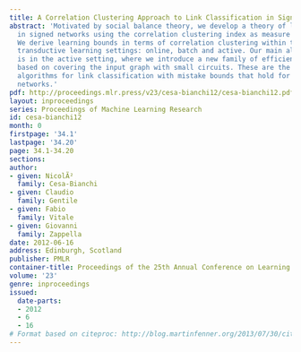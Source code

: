```yaml
---
title: A Correlation Clustering Approach to Link Classification in Signed Networks
abstract: 'Motivated by social balance theory, we develop a theory of link classification
  in signed networks using the correlation clustering index as measure of label regularity.
  We derive learning bounds in terms of correlation clustering within three fundamental
  transductive learning settings: online, batch and active. Our main algorithmic contribution
  is in the active setting, where we introduce a new family of efficient link classifiers
  based on covering the input graph with small circuits. These are the first active
  algorithms for link classification with mistake bounds that hold for arbitrary signed
  networks.'
pdf: http://proceedings.mlr.press/v23/cesa-bianchi12/cesa-bianchi12.pdf
layout: inproceedings
series: Proceedings of Machine Learning Research
id: cesa-bianchi12
month: 0
firstpage: '34.1'
lastpage: '34.20'
page: 34.1-34.20
sections: 
author:
- given: NicolÃ²
  family: Cesa-Bianchi
- given: Claudio
  family: Gentile
- given: Fabio
  family: Vitale
- given: Giovanni
  family: Zappella
date: 2012-06-16
address: Edinburgh, Scotland
publisher: PMLR
container-title: Proceedings of the 25th Annual Conference on Learning Theory
volume: '23'
genre: inproceedings
issued:
  date-parts:
  - 2012
  - 6
  - 16
# Format based on citeproc: http://blog.martinfenner.org/2013/07/30/citeproc-yaml-for-bibliographies/
---
```


